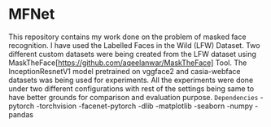 # MFNet
This repository contains my work done on the problem of masked face recognition. 
I have used the Labelled Faces in the Wild (LFW) Dataset. 
Two different custom datasets were being created from the LFW dataset using MaskTheFace[https://github.com/aqeelanwar/MaskTheFace] Tool.
The InceptionResnetV1 model pretrained on vggface2 and casia-webface datasets was being used for experiments.
All the experiments were done under two different configurations with rest of the settings being same to have better grounds for comparison and evaluation purpose.
`Dependencies`
-pytorch
-torchvision
-facenet-pytorch
-dlib
-matplotlib
-seaborn
-numpy
-pandas

